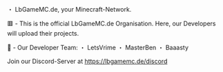 ・ LbGameMC.de, your Minecraft-Network.

🟥 - This is the official LbGameMC.de Organisation. Here, our Developers will upload their projects.



👋 - Our Developer Team:
・ LetsVrime
・ MasterBen
・ Baaasty


Join our Discord-Server at https://lbgamemc.de/discord

